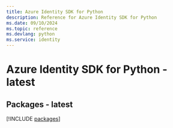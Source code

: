 ```yaml
---
title: Azure Identity SDK for Python
description: Reference for Azure Identity SDK for Python
ms.date: 09/10/2024
ms.topic: reference
ms.devlang: python
ms.service: identity
---
```

# Azure Identity SDK for Python - latest
## Packages - latest
[!INCLUDE [packages](identity-index.md)]